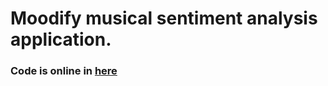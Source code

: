 # Moodify musical sentiment analysis application.
### Code is online in [here](https://moodify-musical-sentiment.herokuapp.com)
